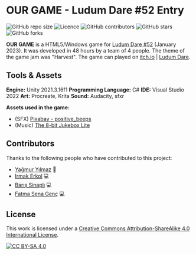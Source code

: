 # OUR GAME - Ludum Dare #52 Entry

<!--- These are examples. See https://shields.io for others or to customize this set of shields. You might want to include dependencies, project status and licence info here --->
![GitHub repo size](https://img.shields.io/github/repo-size/ierkol18/LudumDare)
![Licence](https://img.shields.io/github/license/ierkol18/LudumDare?style=plastic)
![GitHub contributors](https://img.shields.io/github/contributors/ierkol18/LudumDare)
![GitHub stars](https://img.shields.io/github/stars/ierkol18/LudumDare?style=social)
![GitHub forks](https://img.shields.io/github/forks/ierkol18/LudumDare?style=social)

**OUR GAME** is a HTML5/Windows game for [Ludum Dare #52](https://ldjam.com/events/ludum-dare/52) (January 2023). It was developed in 48 hours by a team of 4 people. The theme of the game jam was "Harvest". The game can played on [itch.io](https://baris-sinapli.itch.io/ld-52-harvesting) | [Ludum Dare](https://ldjam.com/events/ludum-dare/52/harvesting).

## Tools & Assets

**Engine:** Unity 2021.3.16f1
**Programming Language:** C#
**IDE:** Visual Studio 2022
**Art:** Procreate, Krita
**Sound:** Audacity, sfxr

**Assets used in the game:**

* (SFX) [Pixabay - positive_beeps](https://pixabay.com/sound-effects/positive-beeps-85504/) 
* (Music) [The 8-bit Jukebox Lite](https://assetstore.unity.com/packages/audio/music/electronic/the-8-bit-jukebox-lite-music-pack-70436)

## Contributors

Thanks to the following people who have contributed to this project:

* [Yağmur Yılmaz](https://www.linkedin.com/in/yağmur-yılmaz-28393a218/) 🎨
* [Irmak Erkol](https://github.com/ierkol18) 💻
* [Barış Sinaplı](https://github.com/baris-sinapli) 💻
* [Fatma Sena Genç](https://github.com/fatmasenagenc) 💻

## License

This work is licensed under a
[Creative Commons Attribution-ShareAlike 4.0 International License][cc-by-sa].

[![CC BY-SA 4.0][cc-by-sa-image]][cc-by-sa]

[cc-by-sa]: http://creativecommons.org/licenses/by-sa/4.0/
[cc-by-sa-image]: https://licensebuttons.net/l/by-sa/4.0/88x31.png
[cc-by-sa-shield]: https://img.shields.io/badge/License-CC%20BY--SA%204.0-lightgrey.svg
